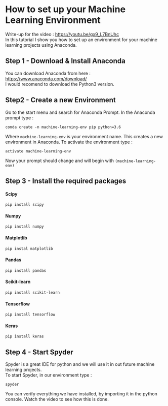 # How to set up your Machine Learning Environment
Write-up for the video : https://youtu.be/gx9_L7BnUhc  
In this tutorial I show you how to set up an environment for your machine learning projects using Anaconda. 

## Step 1 - Download & Install Anaconda 
You can download Anaconda from here : https://www.anaconda.com/download/  
I would recomend to download the Python3 version.

## Step2 - Create a new Environment
Go to the start menu and search for Anaconda Prompt.
In the Anaconda prompt type : 
```
conda create -n machine-learning-env pip python=3.6
```
Where `machine-learning-env` is your environment name. 
This creates a new environment in Anaconda.
To activate the environment type : 
```
activate machine-learning-env
```
Now your prompt should change and will begin with `(machine-learning-env)`

## Step 3 - Install the required packages
#### Scipy
```
pip install scipy
```
#### Numpy
```
pip install numpy
```
#### Matplotlib
```
pip instal matplotlib
```
#### Pandas
```
pip install pandas
```
#### Scikit-learn
```
pip install scikit-learn
```
#### Tensorflow
```
pip install tensorflow
```
#### Keras
```
pip install keras
```

## Step 4 - Start Spyder
Spyder is a great IDE for python and we will use it in out future machine learning projects.  
To start Spyder, in our environment type : 
```
spyder
```  
  
You can verify everything we have installed, by importing it in the python console. Watch the video to see how this is done. 